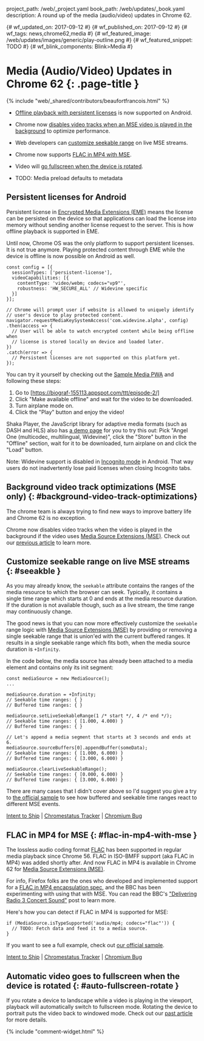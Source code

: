 project_path: /web/_project.yaml
book_path: /web/updates/_book.yaml
description: A round up of the media (audio/video) updates in Chrome 62.

{# wf_updated_on: 2017-09-12 #}
{# wf_published_on: 2017-09-12 #}
{# wf_tags: news,chrome62,media #}
{# wf_featured_image: /web/updates/images/generic/play-outline.png #}
{# wf_featured_snippet: TODO #}
{# wf_blink_components: Blink>Media #}

# Media (Audio/Video) Updates in Chrome 62 {: .page-title }

{% include "web/_shared/contributors/beaufortfrancois.html" %}

- [Offline playback with persistent licenses](#offline-playback) is now supported on
  Android.
- Chrome now [disables video tracks when an MSE video is played in the
  background](#background-video-track-optimizations) to optimize performance.
- Web developers can [customize seekable range](#seekable)
  on live MSE streams.
- Chrome now supports [FLAC in MP4 with MSE](#flac-in-mp4-with-mse).
- Video will [go fullscreen when the device is rotated](#auto-fullscreen-rotate).

- TODO: Media preload defaults to metadata

## Persistent licenses for Android

Persistent license in [Encrypted Media Extensions (EME)] means the license can
be persisted on the device so that applications can load the license into
memory without sending another license request to the server. This is how
offline playback is supported in EME.

Until now, Chrome OS was the only platform to support persistent licenses. It
is not true anymore. Playing protected content through EME while the device is
offline is now possible on Android as well.

    const config = [{
      sessionTypes: ['persistent-license'],
      videoCapabilities: [{
        contentType: 'video/webm; codecs="vp9"',
        robustness: 'HW_SECURE_ALL' // Widevine specific
      }]
    }];

    // Chrome will prompt user if website is allowed to uniquely identify
    // user's device to play protected content.
    navigator.requestMediaKeySystemAccess('com.widevine.alpha', config)
    .then(access => {
      // User will be able to watch encrypted content while being offline when
      // license is stored locally on device and loaded later.
    })
    .catch(error => {
      // Persistent licenses are not supported on this platform yet.
    });

You can try it yourself by checking out the [Sample Media PWA] and following
these steps:

1. Go to [https://biograf-155113.appspot.com/ttt/episode-2/]
2. Click "Make available offline" and wait for the video to be downloaded.
3. Turn airplane mode on.
4. Click the "Play" button and enjoy the video!

Shaka Player, the JavaScript library for adaptive media formats (such as DASH
and HLS) also has [a demo page] for you to try this out: Pick "Angel One
(multicodec, multilingual, Widevine)", click the "Store" button in the "Offline"
section, wait for it to be downloaded, turn airplane on and click the "Load"
button.

Note: Widevine support is disabled in [Incognito mode] in Android. That way
users do not inadvertently lose paid licenses when closing Incognito tabs.

## Background video track optimizations (MSE only) {: #background-video-track-optimizations}

The chrome team is always trying to find new ways to improve battery life and
Chrome 62 is no exception.

Chrome now disables video tracks when the video is played in the background if
the video uses [Media Source Extensions (MSE)]. Check out our [previous article]
to learn more.

## Customize seekable range on live MSE streams {: #seeakble }

As you may already know, the <code>seekable</code> attribute contains the ranges
of the media resource to which the browser can seek. Typically, it contains a
single time range which starts at 0 and ends at the media resource duration. If
the duration is not available though, such as a live stream, the time range may
continuously change.

The good news is that you can now more effectively customize the
<code>seekable</code> range logic with [Media Source Extensions (MSE)] by
providing or removing a single seekable range that is union'ed with the current
buffered ranges. It results in a single seekable range which fits both, when
the media source duration is <code>+Infinity</code>.

In the code below, the media source has already been attached to a media
element and contains only its init segment:

    const mediaSource = new MediaSource();
    ...

    mediaSource.duration = +Infinity;
    // Seekable time ranges: { }
    // Buffered time ranges: { }

    mediaSource.setLiveSeekableRange(1 /* start */, 4 /* end */);
    // Seekable time ranges: { [1.000, 4.000) }
    // Buffered time ranges: { }
    
    // Let's append a media segment that starts at 3 seconds and ends at 6.
    mediaSource.sourceBuffers[0].appendBuffer(someData);
    // Seekable time ranges: { [1.000, 6.000) }
    // Buffered time ranges: { [3.000, 6.000) }

    mediaSource.clearLiveSeekableRange();
    // Seekable time ranges: { [0.000, 6.000) }
    // Buffered time ranges: { [3.000, 6.000) }

There are many cases that I didn't cover above so I'd suggest you give a try
to [the official sample] to see how buffered and seekable time ranges react to different
MSE events.

[Intent to Ship](https://groups.google.com/a/chromium.org/d/msg/blink-dev/-LTXhyDzS_E/LfjqN71kAAAJ) &#124;
[Chromestatus Tracker](https://www.chromestatus.com/feature/5671401352593408) &#124;
[Chromium Bug](https://crbug.com/623698)

## FLAC in MP4 for MSE {: #flac-in-mp4-with-mse }

The lossless audio coding format [FLAC] has been supported in regular media
playback since Chrome 56. FLAC in ISO-BMFF support (aka FLAC in MP4) was added
shortly after. And now FLAC in MP4 is available in Chrome 62 for [Media Source
Extensions (MSE)].

For info, Firefox folks are the ones who developed and implemented support for
a [FLAC in MP4 encapsulation spec], and the BBC has been experimenting with
using that with MSE. You can read the BBC's ["Delivering Radio 3 Concert
Sound"] post to learn more.

Here's how you can detect if FLAC in MP4 is supported for MSE:

    if (MediaSource.isTypeSupported('audio/mp4; codecs="flac"')) {
      // TODO: Fetch data and feed it to a media source.
    }

If you want to see a full example, check out [our official sample].

[Intent to Ship](https://groups.google.com/a/chromium.org/d/msg/blink-dev/ntoLfR7rbmE/3R1DQoBSAAAJ) &#124;
[Chromestatus Tracker](https://www.chromestatus.com/features/5713014258925568) &#124;
[Chromium Bug](https://bugs.chromium.org/p/chromium/issues/detail?id=666000)

## Automatic video goes to fullscreen when the device is rotated {: #auto-fullscreen-rotate }

If you rotate a device to landscape while a video is playing in the viewport,
playback will automatically switch to fullscreen mode. Rotating the device to
portrait puts the video back to windowed mode. Check out our [past article] for
more details.

{% include "comment-widget.html" %}

[Encrypted Media Extensions (EME)]: https://w3c.github.io/encrypted-media/
[a demo page]: https://shaka-player-demo.appspot.com/demo/
[Sample Media PWA]: https://github.com/GoogleChrome/sample-media-pwa
[https://biograf-155113.appspot.com/ttt/episode-2/]: https://biograf-155113.appspot.com/ttt/episode-2/
[Incognito mode]: https://support.google.com/chrome/answer/7440301?co=GENIE.Platform%3DAndroid
[previous article]: /web/updates/2017/07/chrome-61-media-updates#background-video-track-optimizations
[the official sample]: https://googlechrome.github.io/samples/media/live-seekable-range.html
[FLAC]: https://xiph.org/flac/
[Media Source Extensions (MSE)]: /web/fundamentals/media/mse/seamless-playback
[FLAC in MP4 encapsulation spec]: https://github.com/xiph/flac/blob/master/doc/isoflac.txt
["Delivering Radio 3 Concert Sound"]: http://www.bbc.co.uk/rd/blog/2017-04-radio-3-high-quality-flac-dash
[our official sample]: https://googlechrome.github.io/samples/media/flac-in-mp4-for-mse.html
[past article]: /web/updates/2017/07/chrome-61-media-updates#auto-fullscreen-rotate
